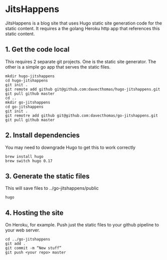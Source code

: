 # JitsHappens
JitsHappens is a blog site that uses Hugo static site generation code for the static content. It requires a the golang Heroku http app that references this static content.

## 1. Get the code local
This requires 2 separate git projects. One is the static site generator. The other is a simple go app that serves the static files.
```
mkdir hugo-jitshappens
cd hugo-jitshappens
git init .
git remote add github git@github.com:davecthomas/hugo-jitshappens.git
git pull github master
cd ..
mkdir go-jitshappens
cd go-jitshappens
git init .
git remotre add github git@github.com:davecthomas/go-jitshappens.git
git pull github master
```

## 2. Install dependencies
You may need to downgrade Hugo to get this to work correctly
```
brew install hugo
brew switch hugo 0.17
```

## 3. Generate the static files
This will save files to ../go-jitshappens/public
```
hugo
```

## 4. Hosting the site
On Heroku, for example. Push just the static files to your github pipeline to your web server.
```
cd ../go-jitshappens
git add .
git commit -m “New stuff”
git push <your repo> master
```
